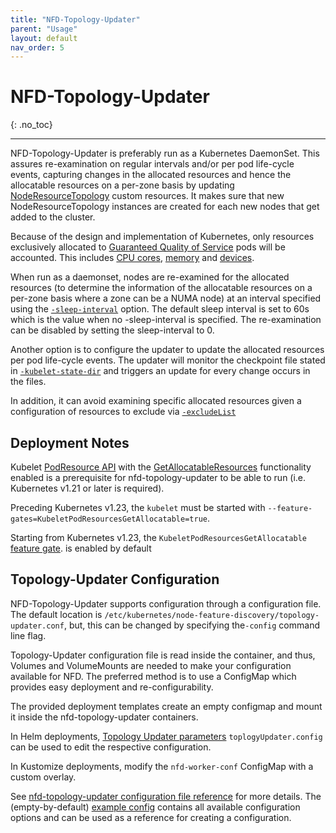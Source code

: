 ```yaml
---
title: "NFD-Topology-Updater"
parent: "Usage"
layout: default
nav_order: 5
---
```


# NFD-Topology-Updater
{: .no_toc}

---

NFD-Topology-Updater is preferably run as a Kubernetes DaemonSet.
This assures re-examination on regular intervals
and/or per pod life-cycle events, capturing changes in the allocated
resources and hence the allocatable resources on a per-zone basis by updating
[NodeResourceTopology](custom-resources.md#noderesourcetopology) custom resources.
It makes sure that new NodeResourceTopology instances are created for each new
nodes that get added to the cluster.

Because of the design and implementation of Kubernetes, only resources exclusively
allocated to [Guaranteed Quality of Service](https://kubernetes.io/docs/concepts/workloads/pods/pod-qos/#guaranteed)
pods will be accounted.
This includes
[CPU cores](https://kubernetes.io/docs/tasks/administer-cluster/cpu-management-policies/#static-policy),
[memory](https://kubernetes.io/docs/tasks/administer-cluster/memory-manager/#policy-static)
and
[devices](https://kubernetes.io/docs/concepts/extend-kubernetes/compute-storage-net/device-plugins/).

When run as a daemonset, nodes are re-examined for the allocated resources
(to determine the information of the allocatable resources on a per-zone basis
where a zone can be a NUMA node) at an interval specified using the
[`-sleep-interval`](../reference/topology-updater-commandline-reference.html.md#-sleep-interval)
option. The default sleep interval is set to 60s
which is the value when no -sleep-interval is specified.
The re-examination can be disabled by setting the sleep-interval to 0.

Another option is to configure the updater to update
the allocated resources per pod life-cycle events.
The updater will monitor the checkpoint file stated in
[`-kubelet-state-dir`](../reference/topology-updater-commandline-reference.md#-kubelet-state-dir)
and triggers an update for every change occurs in the files.

In addition, it can avoid examining specific allocated resources
given a configuration of resources to exclude via [`-excludeList`](../reference/topology-updater-configuration-reference.md#excludelist)

## Deployment Notes

Kubelet [PodResource API][podresource-api] with the
[GetAllocatableResources][getallocatableresources] functionality enabled is a
prerequisite for nfd-topology-updater to be able to run (i.e. Kubernetes v1.21
or later is required).

Preceding Kubernetes v1.23, the `kubelet` must be started with
`--feature-gates=KubeletPodResourcesGetAllocatable=true`.

Starting from Kubernetes v1.23, the `KubeletPodResourcesGetAllocatable`
[feature gate][feature-gate].  is enabled by default

## Topology-Updater Configuration

NFD-Topology-Updater supports configuration through a configuration file. The
default location is `/etc/kubernetes/node-feature-discovery/topology-updater.conf`,
but, this can be changed by specifying the`-config` command line flag.

Topology-Updater configuration file is read inside the container,
and thus, Volumes and VolumeMounts are needed
to make your configuration available for NFD.
The preferred method is to use a ConfigMap
which provides easy deployment and re-configurability.

The provided deployment templates create an empty configmap
and mount it inside the nfd-topology-updater containers.

In Helm deployments,
[Topology Updater parameters](../deployment/helm.md#topology-updater-parameters)
`toplogyUpdater.config` can be used to edit the respective configuration.

In Kustomize deployments, modify the `nfd-worker-conf` ConfigMap with a custom
overlay.

See
[nfd-topology-updater configuration file reference](../reference/topology-updater-configuration-reference.md)
for more details.
The (empty-by-default)
[example config](https://github.com/kubernetes-sigs/node-feature-discovery/blob/{{site.release}}/deployment/components/topology-updater-config/nfd-topology-updater.conf.example)
contains all available configuration options and can be used as a reference
for creating a configuration.

<!-- Links -->
[podresource-api]: https://kubernetes.io/docs/concepts/extend-kubernetes/compute-storage-net/device-plugins/#monitoring-device-plugin-resources
[feature-gate]: https://kubernetes.io/docs/reference/command-line-tools-reference/feature-gates
[getallocatableresources]: https://kubernetes.io/docs/concepts/extend-kubernetes/compute-storage-net/device-plugins/#grpc-endpoint-getallocatableresources
